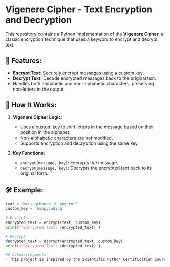 # Vigenere Cipher - Text Encryption and Decryption

This repository contains a Python implementation of the **Vigenere Cipher**, a classic encryption technique that uses a keyword to encrypt and decrypt text.

## 🔑 Features:
- **Encrypt Text**: Securely encrypt messages using a custom key.
- **Decrypt Text**: Decode encrypted messages back to the original text.
- Handles both alphabetic and non-alphabetic characters, preserving non-letters in the output.

## 🚀 How It Works:
1. **Vigenere Cipher Logic**:
   - Uses a custom key to shift letters in the message based on their position in the alphabet.
   - Non-alphabetic characters are not modified.
   - Supports encryption and decryption using the same key.

2. **Key Functions**:
   - `encrypt(message, key)`: Encrypts the message.
   - `decrypt(message, key)`: Decrypts the encrypted text back to its original form.

## 🛠️ Example:
```python
text = 'mrttaqrhknsw ih puggrur'
custom_key = 'happycoding'

# Encrypt
encrypted_text = encrypt(text, custom_key)
print(f'Encrypted Text: {encrypted_text}')

# Decrypt
decrypted_text = decrypt(encrypted_text, custom_key)
print(f'Decrypted Text: {decrypted_text}')

## Acknowledgments
- This project is inspired by the Scientific Python Certification course from [FreeCodeCamp](https://www.freecodecamp.org/).
